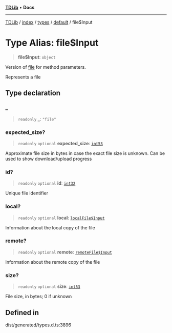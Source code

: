 [**TDLib**](../../../../../../README.md) • **Docs**

***

[TDLib](../../../../../../modules.md) / [index](../../../../../README.md) / [types](../../../README.md) / [default](../README.md) / file$Input

# Type Alias: file$Input

> **file$Input**: `object`

Version of [file](file.md) for method parameters.

Represents a file

## Type declaration

### \_

> `readonly` **\_**: `"file"`

### expected\_size?

> `readonly` `optional` **expected\_size**: [`int53`](int53.md)

Approximate file size in bytes in case the exact file size is unknown. Can be used to show download/upload progress

### id?

> `readonly` `optional` **id**: [`int32`](int32.md)

Unique file identifier

### local?

> `readonly` `optional` **local**: [`localFile$Input`](localFile$Input.md)

Information about the local copy of the file

### remote?

> `readonly` `optional` **remote**: [`remoteFile$Input`](remoteFile$Input.md)

Information about the remote copy of the file

### size?

> `readonly` `optional` **size**: [`int53`](int53.md)

File size, in bytes; 0 if unknown

## Defined in

dist/generated/types.d.ts:3896
